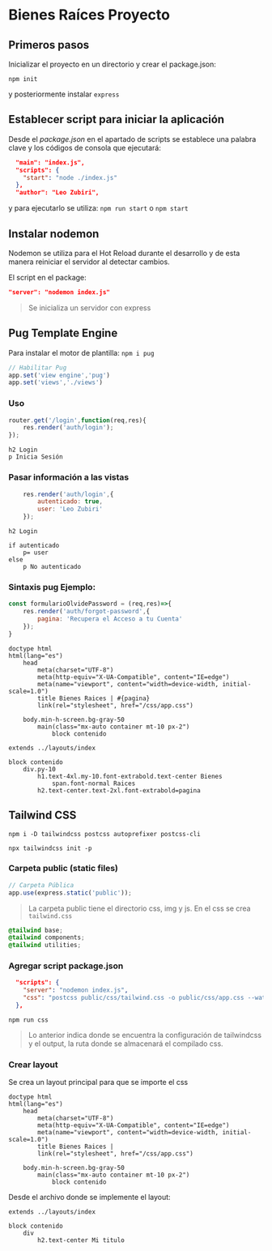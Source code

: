 # Bienes Raíces Proyecto

## Primeros pasos

Inicializar el proyecto en un directorio y crear el package.json:

```npm init```

y posteriormente instalar `express`

## Establecer script para iniciar la aplicación

Desde el *package.json* en el apartado de scripts se establece una palabra clave y los códigos de consola que ejecutará:

```json title="package.json"
  "main": "index.js",
  "scripts": {
    "start": "node ./index.js"
  },
  "author": "Leo Zubiri",
```

y para ejecutarlo se utiliza: `npm run start` o `npm start`

## Instalar nodemon

Nodemon se utiliza para el Hot Reload durante el desarrollo y de esta manera reiniciar el servidor al detectar cambios.

El script en el package:

```json
"server": "nodemon index.js"
```

> Se inicializa un servidor con express

## Pug Template Engine

Para instalar el motor de plantilla: ```npm i pug```

```js app="index.js con servidor express"
// Habilitar Pug
app.set('view engine','pug')
app.set('views','./views')
```

### Uso

```js
router.get('/login',function(req,res){
    res.render('auth/login');
});
```

```pug title="./views/auth/login.pug"
h2 Login 
p Inicia Sesión 
```

### Pasar información a las vistas

```js
    res.render('auth/login',{
        autenticado: true,
        user: 'Leo Zubiri'
    });
```

```pug title="./views/auth/login.pug"
h2 Login 

if autenticado
    p= user 
else 
    p No autenticado

```

### Sintaxis pug Ejemplo:

```js title="userController.js"
const formularioOlvidePassword = (req,res)=>{
    res.render('auth/forgot-password',{
        pagina: 'Recupera el Acceso a tu Cuenta'
    });
}
```

```pug title="Layout index.pug"
doctype html
html(lang="es")
    head
        meta(charset="UTF-8")
        meta(http-equiv="X-UA-Compatible", content="IE=edge")
        meta(name="viewport", content="width=device-width, initial-scale=1.0")
        title Bienes Raices | #{pagina}
        link(rel="stylesheet", href="/css/app.css")
    
    body.min-h-screen.bg-gray-50
        main(class="mx-auto container mt-10 px-2")
            block contenido

```

```pug title="forgot-password.pug"
extends ../layouts/index

block contenido
    div.py-10
        h1.text-4xl.my-10.font-extrabold.text-center Bienes
            span.font-normal Raices
        h2.text-center.text-2xl.font-extrabold=pagina
```

## Tailwind CSS

```npm i -D tailwindcss postcss autoprefixer postcss-cli```

```npx tailwindcss init -p```

### Carpeta public (static files)

```js title="index.js"
// Carpeta Pública
app.use(express.static('public'));
```

> La carpeta public tiene el directorio css, img y js. En el css se crea `tailwind.css`

```css
@tailwind base;
@tailwind components;
@tailwind utilities;
```

### Agregar script package.json

```json
  "scripts": {
    "server": "nodemon index.js",
    "css": "postcss public/css/tailwind.css -o public/css/app.css --watch"
  },
```

`npm run css`

> Lo anterior indica donde se encuentra la configuración de tailwindcss y el output, la ruta donde se almacenará el compilado css.


### Crear layout

Se crea un layout principal para que se importe el css

```pug title="./views/layouts/index.pug"
doctype html
html(lang="es")
    head
        meta(charset="UTF-8")
        meta(http-equiv="X-UA-Compatible", content="IE=edge")
        meta(name="viewport", content="width=device-width, initial-scale=1.0")
        title Bienes Raices |
        link(rel="stylesheet", href="/css/app.css")
    
    body.min-h-screen.bg-gray-50
        main(class="mx-auto container mt-10 px-2")
            block contenido

```

Desde el archivo donde se implemente el layout:

```pug
extends ../layouts/index

block contenido
    div
        h2.text-center Mi titulo
```